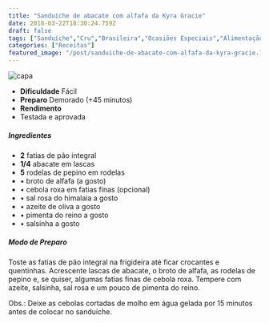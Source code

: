 ```yaml
---
title: "Sanduíche de abacate com alfafa da Kyra Gracie"
date: 2018-03-22T18:30:24.759Z
draft: false
tags: ["Sanduíche","Cru","Brasileira","Ocasiões Especiais","Alimentação saudável","Dicas de dieta","Sanduíche"]
categories: ["Receitas"]
featured_image: "/post/sanduiche-de-abacate-com-alfafa-da-kyra-gracie.19d6d7c7.jpg"
---
```


![capa](/post/sanduiche-de-abacate-com-alfafa-da-kyra-gracie.19d6d7c7.jpg)

*   **Dificuldade** Fácil
*   **Preparo** Demorado (+45 minutos)
*   **Rendimento**
*   Testada e aprovada
    

##### Ingredientes

*   **2** fatias de pão integral
*   **1/4** abacate em lascas
*   **5** rodelas de pepino em rodelas
*   • broto de alfafa (a gosto)
*   • cebola roxa em fatias finas (opcional)
*   • sal rosa do himalaia a gosto
*   • azeite de oliva a gosto
*   • pimenta do reino a gosto
*   • salsinha a gosto

##### Modo de Preparo

Toste as fatias de pão integral na frigideira até ficar crocantes e quentinhas. Acrescente lascas de abacate, o broto de alfafa, as rodelas de pepino e, se quiser, algumas fatias finas de cebola roxa. Tempere com azeite, salsinha, sal rosa e um pouco de pimenta do reino.

Obs.: Deixe as cebolas cortadas de molho em água gelada por 15 minutos antes de colocar no sanduíche.
